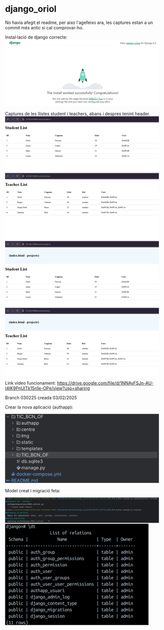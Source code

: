 # django_oriol
No havia afegit el readme, per aixo l'agefeixo ara, les captures estan a un commit més antic si cal comprovar-ho.

Instal·lació de django correcte:
![img.png](ACTIVITAT_13/TIC_BCN_OF/Img/img.png)

Captures de les llistes student i teachers, abans i despres tenint header.
![img-1.png](ACTIVITAT_13/TIC_BCN_OF/Img/img-1.png)
![img-2.png](ACTIVITAT_13/TIC_BCN_OF/Img/img-2.png)
![img-3.png](ACTIVITAT_13/TIC_BCN_OF/Img/img-3.png)
![img-4.png](ACTIVITAT_13/TIC_BCN_OF/Img/img-4.png)

Link video funcionament: https://drive.google.com/file/d/1NNAyFSJn-AU-I4IK9PnUlTk15n1e-OPe/view?usp=sharing

Branch 030225 creada 03/02/2025

Crear la nova aplicació (authapp):

![img.png](ACTIVITAT_13/TIC_BCN_OF/Img/img-5.png)

Model creat i migració feta:

![img.png](ACTIVITAT_13/TIC_BCN_OF/Img/img-6.png)
![img.png](ACTIVITAT_13/TIC_BCN_OF/Img/img-7.png)
